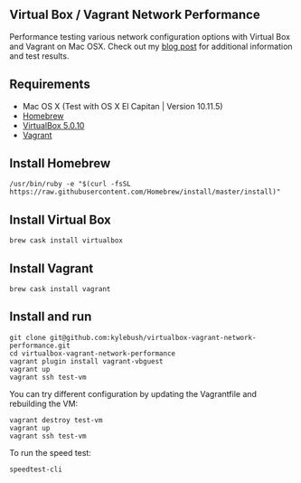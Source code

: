 ## Virtual Box / Vagrant Network Performance
Performance testing various network configuration options with Virtual Box and Vagrant on Mac OSX.  Check out my [blog post](http://kylebush.github.io/Improve-VirtualBox-Vagrant-Network-IO-Performance/) for additional information and test results.

## Requirements
- Mac OS X (Test with OS X El Capitan | Version 10.11.5)
- [Homebrew](http://brew.sh)
- [VirtualBox 5.0.10](https://www.virtualbox.org/wiki/Downloads)
- [Vagrant](https://www.vagrantup.com/)

## Install Homebrew
```
/usr/bin/ruby -e "$(curl -fsSL https://raw.githubusercontent.com/Homebrew/install/master/install)"
```

## Install Virtual Box
```
brew cask install virtualbox
```

## Install Vagrant
```
brew cask install vagrant
```

## Install and run
```shell
git clone git@github.com:kylebush/virtualbox-vagrant-network-performance.git
cd virtualbox-vagrant-network-performance
vagrant plugin install vagrant-vbguest
vagrant up
vagrant ssh test-vm
```

You can try different configuration by updating the Vagrantfile and rebuilding the VM: 

```
vagrant destroy test-vm
vagrant up 
vagrant ssh test-vm
```

To run the speed test:
```
speedtest-cli 
```